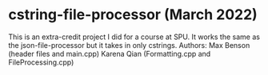 # cstring-file-processor (March 2022)
This is an extra-credit project I did for a course at SPU. It works the same as the json-file-processor but it takes in only cstrings.
Authors: Max Benson (header files and main.cpp) Karena Qian (Formatting.cpp and FileProcessing.cpp)
